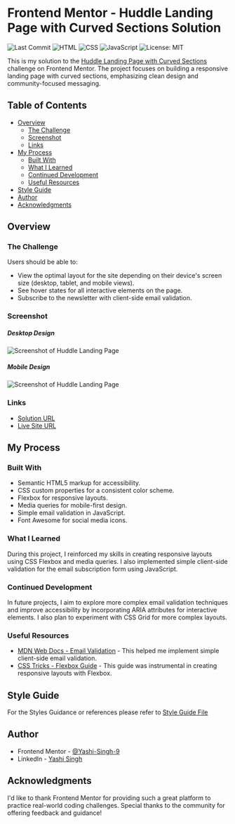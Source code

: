 # Frontend Mentor - Huddle Landing Page with Curved Sections Solution

![Last Commit](https://img.shields.io/gitlab/last-commit/Yashi-Singh-9/huddle-landing-page-with-curved-sections)
![HTML](https://img.shields.io/badge/HTML-5-orange)
![CSS](https://img.shields.io/badge/CSS-3-blue)
![JavaScript](https://img.shields.io/badge/JavaScript-ES6-yellow)
![License: MIT](https://img.shields.io/badge/License-MIT-green)

This is my solution to the [Huddle Landing Page with Curved Sections](https://www.frontendmentor.io/challenges/huddle-landing-page-with-curved-sections-5ca5ecd01e82137ec91a50f2) challenge on Frontend Mentor. The project focuses on building a responsive landing page with curved sections, emphasizing clean design and community-focused messaging.

## Table of Contents

- [Overview](#overview)
  - [The Challenge](#the-challenge)
  - [Screenshot](#screenshot)
  - [Links](#links)
- [My Process](#my-process)
  - [Built With](#built-with)
  - [What I Learned](#what-i-learned)
  - [Continued Development](#continued-development)
  - [Useful Resources](#useful-resources)
- [Style Guide](#style-guide)
- [Author](#author)
- [Acknowledgments](#acknowledgments)

## Overview

### The Challenge

Users should be able to:

- View the optimal layout for the site depending on their device's screen size (desktop, tablet, and mobile views).
- See hover states for all interactive elements on the page.
- Subscribe to the newsletter with client-side email validation.

### Screenshot

##### Desktop Design
![Screenshot of Huddle Landing Page](design/desktop-design.jpg)

##### Mobile Design
![Screenshot of Huddle Landing Page](design/mobile-design.jpg)


### Links

- [Solution URL](https://your-solution-url.com)
- [Live Site URL](https://your-live-site-url.com)

## My Process

### Built With

- Semantic HTML5 markup for accessibility.
- CSS custom properties for a consistent color scheme.
- Flexbox for responsive layouts.
- Media queries for mobile-first design.
- Simple email validation in JavaScript.
- Font Awesome for social media icons.

### What I Learned

During this project, I reinforced my skills in creating responsive layouts using CSS Flexbox and media queries. I also implemented simple client-side validation for the email subscription form using JavaScript.

### Continued Development

In future projects, I aim to explore more complex email validation techniques and improve accessibility by incorporating ARIA attributes for interactive elements. I also plan to experiment with CSS Grid for more complex layouts.

### Useful Resources

- [MDN Web Docs - Email Validation](https://developer.mozilla.org/en-US/docs/Learn/Forms/Form_validation) - This helped me implement simple client-side email validation.
- [CSS Tricks - Flexbox Guide](https://css-tricks.com/snippets/css/a-guide-to-flexbox/) - This guide was instrumental in creating responsive layouts with Flexbox.

## Style Guide

For the Styles Guidance or references please refer to [Style Guide File](style-guide.md)

## Author

- Frontend Mentor - [@Yashi-Singh-9](https://www.frontendmentor.io/profile/Yashi-Singh-9)
- LinkedIn - [Yashi Singh](https://www.linkedin.com/in/yashi-singh-b4143a246)

## Acknowledgments

I'd like to thank Frontend Mentor for providing such a great platform to practice real-world coding challenges. Special thanks to the community for offering feedback and guidance!